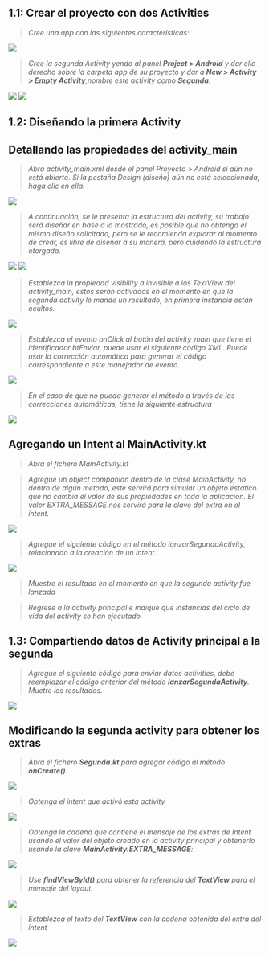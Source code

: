 ## 1.1: Crear el proyecto con dos Activities

> *Cree una app con las siguientes características:*

<img src="medios\1.png"/>

> *Cree la segunda Activity yendo al panel **Project > Android** y dar clic derecho sobre la carpeta app de su proyecto y dar a **New > Activity > Empty Activity**,nombre este activity como **Segunda**.*

<img src="medios\2.png"/>
<img src="medios\3.png"/>


## 1.2: Diseñando la primera Activity 

## Detallando las propiedades del activity_main

> *Abra activity_main.xml desde el panel Proyecto > Android si aún no está abierto. Si la pestaña Design (diseño) aún no está seleccionada, haga clic en ella.*

<img src="medios\4.png"/>

> *A continuación, se le presenta la estructura del activity, su trabajo será diseñar en base a lo mostrado, es posible que no obtenga el mismo diseño solicitado, pero se le recomienda explorar al momento de crear, es libre de diseñar a su manera, pero cuidando la estructura otorgada.*

<img src="medios\6.png"/>
<img src="medios\7.png"/>

> *Establezca la propiedad visibility a invisible a los TextView del activity_main, estos serán activados en el momento en que la segunda activity le mande un resultado, en primera instancia están ocultos.*

<img src="medios\5.png"/>

> *Establezca el evento onClick al botón del activity_main que tiene el identificador btEnviar, puede usar el siguiente código XML. Puede usar la corrección automática para generar el código correspondiente a este manejador de evento.*

<img src="medios\8.png"/>

> *En el caso de que no pueda generar el método a través de las correcciones automáticas, tiene la siguiente estructura*

<img src="medios\9.png"/>

## Agregando un Intent al MainActivity.kt

> *Abra el fichero MainActivity.kt*

> *Agregue un object companion dentro de la clase MainActivity, no dentro de algún método, este servirá para simular un objeto estático que no cambia el valor de sus propiedades en toda la aplicación. El valor EXTRA_MESSAGE nos servirá para la clave del extra en el intent.*

<img src="medios\10.png"/>

> *Agregue el siguiente código en el método lanzarSegundaActivity, relacionado a la creación de un intent.*

<img src="medios\11.png"/>

> *Muestre el resultado en el momento en que la segunda activity fue lanzada*

> *Regrese a la activity principal e indique que instancias del ciclo de vida del activity se han ejecutado*

## 1.3: Compartiendo datos de Activity principal a la segunda

> *Agregue el siguiente código para enviar datos activities, debe reemplazar el código anterior del método **lanzarSegundaActivity**. Muetre los resultados.*

<img src="medios\13.png"/>

## Modificando la segunda activity para obtener los extras

> *Abra el fichero **Segunda.kt** para agregar código al método **onCreate()**.*

<img src="medios\14.png"/>

> *Obtenga el intent que activó esta activity*

<img src="medios\15.png"/>

> *Obtenga la cadena que contiene el mensaje de los extras de Intent usando el valor del objeto creado en la activity principal y obtenerlo usando la clave **MainActivity.EXTRA_MESSAGE**:*

<img src="medios\16.png"/>

> *Use **findViewById()** para obtener la referencia del **TextView** para el mensaje del layout.*

<img src="medios\17.png"/>

> *Establezca el texto del **TextView** con la cadena obtenida del extra del intent*

<img src="medios\18.png"/>
